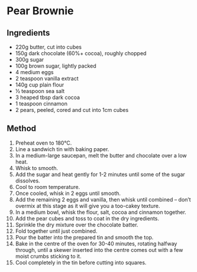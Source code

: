 # Pear Brownie # 

## Ingredients ## 

- 220g butter, cut into cubes
- 150g dark chocolate (60%+ cocoa), roughly chopped
- 300g sugar
- 100g brown sugar, lightly packed
- 4 medium eggs
- 2 teaspoon vanilla extract
- 140g cup plain flour
- ½ teaspoon sea salt
- 3 heaped tbsp dark cocoa
- 1 teaspoon cinnamon
- 2 pears, peeled, cored and cut into 1cm cubes

## Method ## 

1. Preheat oven to 180°C.
1. Line a sandwich tin with baking paper.
1. In a medium-large saucepan, melt the butter and chocolate over a low heat.
1. Whisk to smooth.
1. Add the sugar and heat gently for 1-2 minutes until some of the sugar dissolves.
1. Cool to room temperature.
1. Once cooled, whisk in 2 eggs until smooth.
1. Add the remaining 2 eggs and vanilla, then whisk until combined – don’t overmix at this stage as it will give you a too-cakey texture.
1. In a medium bowl, whisk the flour, salt, cocoa and cinnamon together.
1. Add the pear cubes and toss to coat in the dry ingredients.
1. Sprinkle the dry mixture over the chocolate batter.
1. Fold together until just combined.
1. Pour the batter into the prepared tin and smooth the top.
1. Bake in the centre of the oven for 30-40 minutes, rotating halfway through, until a skewer inserted into the centre comes out with a few moist crumbs sticking to it.
1. Cool completely in the tin before cutting into squares.
